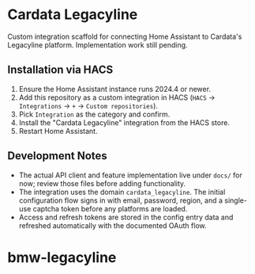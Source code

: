 # Cardata Legacyline

Custom integration scaffold for connecting Home Assistant to Cardata's Legacyline platform. Implementation work still pending.

## Installation via HACS
1. Ensure the Home Assistant instance runs 2024.4 or newer.
2. Add this repository as a custom integration in HACS (`HACS` → `Integrations` → `+` → `Custom repositories`).
3. Pick `Integration` as the category and confirm.
4. Install the "Cardata Legacyline" integration from the HACS store.
5. Restart Home Assistant.

## Development Notes
- The actual API client and feature implementation live under `docs/` for now; review those files before adding functionality.
- The integration uses the domain `cardata_legacyline`. The initial configuration flow signs in with email, password, region, and a single-use captcha token before any platforms are loaded.
- Access and refresh tokens are stored in the config entry data and refreshed automatically with the documented OAuth flow.
# bmw-legacyline
